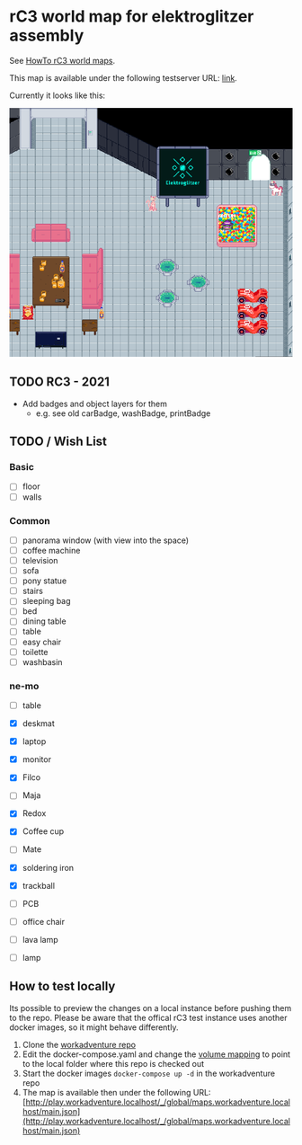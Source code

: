 # rC3 world map for elektroglitzer assembly

See [HowTo rC3 world maps](https://howto.rc3.world/maps.html).

This map is available under the following testserver URL: [link](https://wa.tabascoeye.de/_/global/raw.githubusercontent.com/Elektroglitzer/rc3map/master/main.json).


Currently it looks like this:

![screenshot](screenshot.png)


## TODO RC3 - 2021

* Add badges and object layers for them
    * e.g. see old carBadge, washBadge, printBadge

## TODO / Wish List

### Basic
- [ ] floor
- [ ] walls

### Common
- [ ] panorama window (with view into the space)
- [ ] coffee machine
- [ ] television
- [ ] sofa
- [ ] pony statue
- [ ] stairs
- [ ] sleeping bag
- [ ] bed
- [ ] dining table
- [ ] table
- [ ] easy chair
- [ ] toilette
- [ ] washbasin

### ne-mo
- [ ] table
- [x] deskmat
- [x] laptop
- [x] monitor
- [x] Filco
- [ ] Maja
- [x] Redox
- [x] Coffee cup
- [ ] Mate
- [x] soldering iron
- [x] trackball
- [ ] PCB
- [ ] office chair
- [ ] lava lamp
- [ ] lamp


## How to test locally

Its possible to preview the changes on a local instance before pushing them to the repo. Please be aware that the offical rC3 test instance uses another docker images, so it might behave differently.

1. Clone the [workadventure repo](https://github.com/thecodingmachine/workadventure)
2. Edit the docker-compose.yaml and change the [volume mapping](https://github.com/thecodingmachine/workadventure/blob/7bbfa16ca2a1452b859065835a0e3edde11b65ae/docker-compose.yaml#L86) to point to the local folder where this repo is checked out
3. Start the docker images `docker-compose up -d` in the workadventure repo
4. The map is available then under the following URL: [http://play.workadventure.localhost/_/global/maps.workadventure.localhost/main.json](http://play.workadventure.localhost/_/global/maps.workadventure.localhost/main.json)
